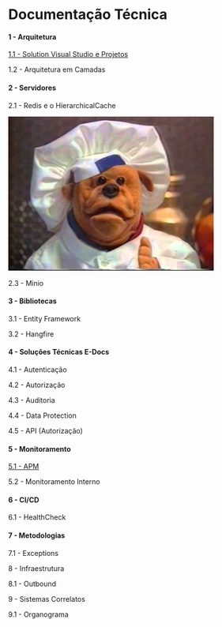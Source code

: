 # **Documentação Técnica**

#### 1 - Arquitetura

[1.1 - Solution Visual Studio e Projetos](Arquitetura/solutionVisualStudio.md)

1.2 - Arquitetura em Camadas

#### 2 - Servidores

2.1 - Redis e o HierarchicalCache

![2.2 - Elastic Search](almoco.PNG)

2.3 - Minio

#### 3 - Bibliotecas

3.1 - Entity Framework

3.2 - Hangfire

#### 4 - Soluções Técnicas E-Docs

4.1 - Autenticação

4.2 - Autorização

4.3 - Auditoria

4.4 - Data Protection

4.5 - API (Autorização)

#### 5 - Monitoramento

[5.1 - APM](Monitoramento/APM.md)

5.2 - Monitoramento Interno

#### 6 - CI/CD

6.1 - HealthCheck

#### 7 - Metodologias

7.1 - Exceptions

8 - Infraestrutura

8.1 - Outbound

9 - Sistemas Correlatos

9.1 - Organograma